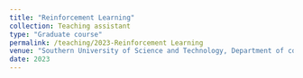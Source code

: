 ```yaml
---
title: "Reinforcement Learning"
collection: Teaching assistant
type: "Graduate course"
permalink: /teaching/2023-Reinforcement Learning
venue: "Southern University of Science and Technology, Department of computer science and engineering"
date: 2023
---
```


<!-- This is a description of a teaching experience. You can use markdown like any other post.

Heading 1
======

Heading 2
======

Heading 3
====== -->
